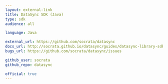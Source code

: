 ```yaml
---
layout: external-link
title: DataSync SDK (Java)
type: sdk 
audience: all

language: Java

external_url: https://github.com/socrata/datasync
docs_url: http://socrata.github.io/datasync/guides/datasync-library-sdk.html
bugs_url: https://github.com/socrata/datasync/issues

github_user: socrata
github_repo: datasync

official: true
---
```


